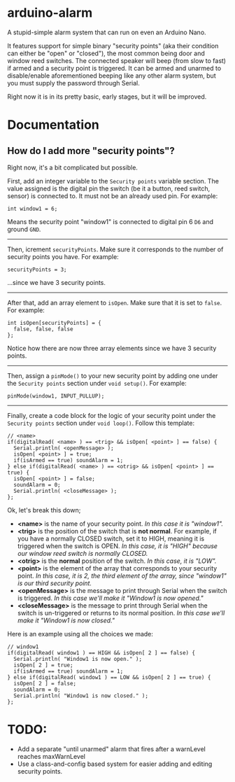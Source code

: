 # arduino-alarm

A stupid-simple alarm system that can run on even an Arduino Nano. 

It features support for simple binary "security points" (aka their condition can either be "open" or "closed"), the most common being door and window reed switches. The connected speaker will beep (from slow to fast) if armed and a security point is triggered. It can be armed and unarmed to disable/enable aforementioned beeping like any other alarm system, but you must supply the password through Serial. 

Right now it is in its pretty basic, early stages, but it will be improved. 

# Documentation

## How do I add more "security points"?

Right now, it's a bit complicated but possible. 

First, add an integer variable to the `Security points` variable section. The value assigned is the digital pin the switch (be it a button, reed switch, sensor) is connected to. It must not be an already used pin. For example:

```
int window1 = 6;
```

Means the security point "window1" is connected to digital pin 6 `D6` and ground `GND`.

<hr>

Then, icrement `securityPoints`. Make sure it corresponds to the number of security points you have. For example: 

```
securityPoints = 3;
```

...since we have 3 security points.

<hr>

After that, add an array element to `isOpen`. Make sure that it is set to `false`. For example:

``` 
int isOpen[securityPoints] = {  
  false, false, false
};
``` 

Notice how there are now three array elements since we have 3 security points.

<hr>

Then, assign a `pinMode()` to your new security point by adding one under the `Security points` section under `void setup()`. For example: 

```
pinMode(window1, INPUT_PULLUP);
```

<hr>

Finally, create a code block for the logic of your security point under the `Security points` section under `void loop()`. Follow this template:

```
// <name>
if(digitalRead( <name> ) == <trig> && isOpen[ <point> ] == false) {
  Serial.println( <openMessage> );
  isOpen[ <point> ] = true;
  if(isArmed == true) soundAlarm = 1;
} else if(digitalRead( <name> ) == <otrig> && isOpen[ <point> ] == true) {
  isOpen[ <point> ] = false;
  soundAlarm = 0;
  Serial.println( <closeMessage> );
};
```

Ok, let's break this down;

  * **\<name>** is the name of your security point. *In this case it is "window1".*
  * **\<trig>** is the position of the switch that is **not normal**. For example, if you have a normally CLOSED switch, set it to HIGH, meaning it is triggered when the switch is OPEN. *In this case, it is "HIGH" because our window reed switch is normally CLOSED.*
  * **\<otrig>** is the **normal** position of the switch. *In this case, it is "LOW".*
  * **\<point>** is the element of the array that corresponds to your security point. *In this case, it is 2, the third element of the array, since "window1" is our third security point.*
  * **\<openMessage>** is the message to print through Serial when the switch is triggered. *In this case we'll make it "Window1 is now opened."*
  * **\<closeMessage>** is the message to print through Serial when the switch is un-triggered or returns to its normal position. *In this case we'll make it "Window1 is now closed."*

Here is an example using all the choices we made:

```
// window1
if(digitalRead( window1 ) == HIGH && isOpen[ 2 ] == false) {
  Serial.println( "Window1 is now open." );
  isOpen[ 2 ] = true;
  if(isArmed == true) soundAlarm = 1;
} else if(digitalRead( window1 ) == LOW && isOpen[ 2 ] == true) {
  isOpen[ 2 ] = false;
  soundAlarm = 0;
  Serial.println( "Window1 is now closed." );
};
```

# TODO: 

* Add a separate "until unarmed" alarm that fires after a warnLevel reaches maxWarnLevel
* Use a class-and-config based system for easier adding and editing security points.